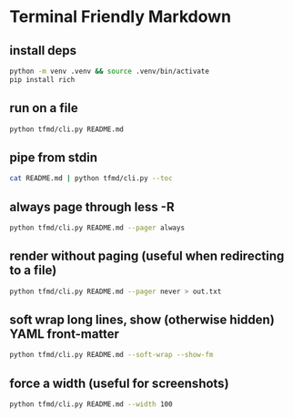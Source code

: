 # Terminal Friendly Markdown

## install deps
```bash
python -m venv .venv && source .venv/bin/activate
pip install rich
```

## run on a file
```bash
python tfmd/cli.py README.md
```

## pipe from stdin
```bash
cat README.md | python tfmd/cli.py --toc
```

## always page through less -R
```bash
python tfmd/cli.py README.md --pager always
```

## render without paging (useful when redirecting to a file)
```bash
python tfmd/cli.py README.md --pager never > out.txt
```

## soft wrap long lines, show (otherwise hidden) YAML front-matter
```bash
python tfmd/cli.py README.md --soft-wrap --show-fm
```

## force a width (useful for screenshots)
```bash
python tfmd/cli.py README.md --width 100
```
